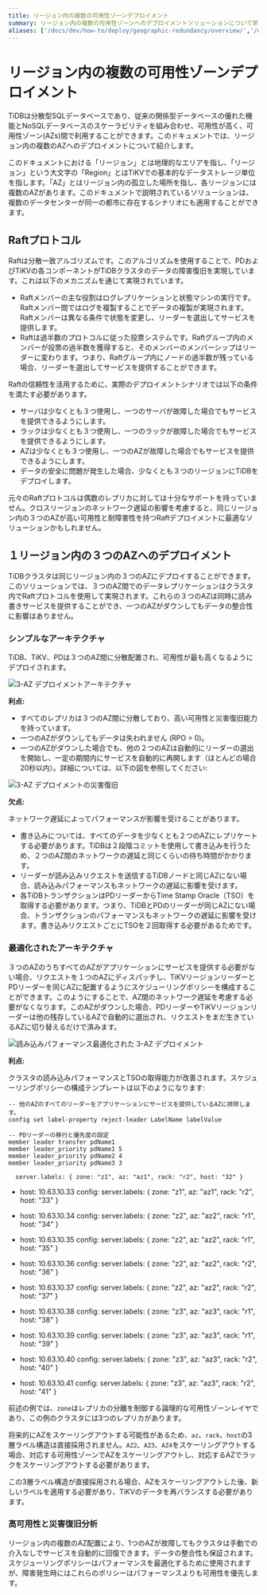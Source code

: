 ```yaml
---
title: リージョン内の複数の可用性ゾーンデプロイメント
summary: リージョン内の複数の可用性ゾーンへのデプロイメントソリューションについて学びます。
aliases: ['/docs/dev/how-to/deploy/geographic-redundancy/overview/','/docs/dev/geo-redundancy-deployment/','/tidb/dev/geo-redundancy-deployment']
---
```


# リージョン内の複数の可用性ゾーンデプロイメント

<!-- TiDB のローカライズに関する注意事項:

- 英語: distributed SQL を使用し、HTAP を強調してください
- 中国語: "NewSQL" のままで、ワンストップのリアルタイム HTAP ("一栈式实时 HTAP") を強調します
- 日本語: よく知られた "NewSQL" を使用してください

-->

TiDBは分散型SQLデータベースであり、従来の関係型データベースの優れた機能とNoSQLデータベースのスケーラビリティを組み合わせ、可用性が高く、可用性ゾーン(AZs)間で利用することができます。このドキュメントでは、リージョン内の複数のAZへのデプロイメントについて紹介します。

このドキュメントにおける「リージョン」とは地理的なエリアを指し、「リージョン」という大文字の「Region」とはTiKVでの基本的なデータストレージ単位を指します。「AZ」とはリージョン内の孤立した場所を指し、各リージョンには複数のAZがあります。このドキュメントで説明されているソリューションは、複数のデータセンターが同一の都市に存在するシナリオにも適用することができます。

## Raftプロトコル

Raftは分散一致アルゴリズムです。このアルゴリズムを使用することで、PDおよびTiKVの各コンポーネントがTiDBクラスタのデータの障害復旧を実現しています。これは以下のメカニズムを通じて実現されています。

- Raftメンバーの主な役割はログレプリケーションと状態マシンの実行です。Raftメンバー間ではログを複製することでデータの複製が実現されます。Raftメンバーは異なる条件で状態を変更し、リーダーを選出してサービスを提供します。
- Raftは過半数のプロトコルに従った投票システムです。Raftグループ内のメンバーが投票の過半数を獲得すると、そのメンバーのメンバーシップはリーダーに変わります。つまり、Raftグループ内にノードの過半数が残っている場合、リーダーを選出してサービスを提供することができます。

Raftの信頼性を活用するために、実際のデプロイメントシナリオでは以下の条件を満たす必要があります。

- サーバは少なくとも３つ使用し、一つのサーバが故障した場合でもサービスを提供できるようにします。
- ラックは少なくとも３つ使用し、一つのラックが故障した場合でもサービスを提供できるようにします。
- AZは少なくとも３つ使用し、一つのAZが故障した場合でもサービスを提供できるようにします。
- データの安全に問題が発生した場合、少なくとも３つのリージョンにTiDBをデプロイします。

元々のRaftプロトコルは偶数のレプリカに対しては十分なサポートを持っていません。クロスリージョンのネットワーク遅延の影響を考慮すると、同じリージョン内の３つのAZが高い可用性と耐障害性を持つRaftデプロイメントに最適なソリューションかもしれません。

## １リージョン内の３つのAZへのデプロイメント

TiDBクラスタは同じリージョン内の３つのAZにデプロイすることができます。このソリューションでは、３つのAZ間でのデータレプリケーションはクラスタ内でRaftプロトコルを使用して実現されます。これらの３つのAZは同時に読み書きサービスを提供することができ、一つのAZがダウンしてもデータの整合性に影響はありません。

### シンプルなアーキテクチャ

TiDB、TiKV、PDは３つのAZ間に分散配置され、可用性が最も高くなるようにデプロイされます。

![3-AZ デプロイメントアーキテクチャ](/media/deploy-3dc.png)

**利点:**

- すべてのレプリカは３つのAZ間に分散しており、高い可用性と災害復旧能力を持っています。
- 一つのAZがダウンしてもデータは失われません (RPO = 0)。
- 一つのAZがダウンした場合でも、他の２つのAZは自動的にリーダーの選出を開始し、一定の期間内にサービスを自動的に再開します（ほとんどの場合20秒以内）。詳細については、以下の図を参照してください:

![3-AZ デプロイメントの災害復旧](/media/deploy-3dc-dr.png)

**欠点:**

ネットワーク遅延によってパフォーマンスが影響を受けることがあります。

- 書き込みについては、すべてのデータを少なくとも２つのAZにレプリケートする必要があります。TiDBは２段階コミットを使用して書き込みを行うため、２つのAZ間のネットワークの遅延と同じくらいの待ち時間がかかります。
- リーダーが読み込みリクエストを送信するTiDBノードと同じAZにない場合、読み込みパフォーマンスもネットワークの遅延に影響を受けます。
- 各TiDBトランザクションはPDリーダーからTime Stamp Oracle（TSO）を取得する必要があります。つまり、TiDBとPDのリーダーが同じAZにない場合、トランザクションのパフォーマンスもネットワークの遅延に影響を受けます。書き込みリクエストごとにTSOを２回取得する必要があるためです。

### 最適化されたアーキテクチャ

３つのAZのうちすべてのAZがアプリケーションにサービスを提供する必要がない場合、リクエストを１つのAZにディスパッチし、TiKVリージョンリーダーとPDリーダーを同じAZに配置するようにスケジューリングポリシーを構成することができます。このようにすることで、AZ間のネットワーク遅延を考慮する必要がなくなります。このAZがダウンした場合、PDリーダーやTiKVリージョンリーダーは他の残存しているAZで自動的に選出され、リクエストをまだ生きているAZに切り替えるだけで済みます。

![読み込みパフォーマンス最適化された 3-AZ デプロイメント](/media/deploy-3dc-optimize.png)

**利点:**

クラスタの読み込みパフォーマンスとTSOの取得能力が改善されます。スケジューリングポリシーの構成テンプレートは以下のようになります:

```shell
-- 他のAZのすべてのリーダーをアプリケーションにサービスを提供しているAZに排除します。
config set label-property reject-leader LabelName labelValue

-- PDリーダーの移行と優先度の設定
member leader transfer pdName1
member leader_priority pdName1 5
member leader_priority pdName2 4
member leader_priority pdName3 3
```

      server.labels: { zone: "z1", az: "az1", rack: "r2", host: "32" }
  - host: 10.63.10.33
    config:
      server.labels: { zone: "z1", az: "az1", rack: "r2", host: "33" }

  - host: 10.63.10.34
    config:
      server.labels: { zone: "z2", az: "az2", rack: "r1", host: "34" }
  - host: 10.63.10.35
    config:
      server.labels: { zone: "z2", az: "az2", rack: "r1", host: "35" }
  - host: 10.63.10.36
    config:
      server.labels: { zone: "z2", az: "az2", rack: "r2", host: "36" }
  - host: 10.63.10.37
    config:
      server.labels: { zone: "z2", az: "az2", rack: "r2", host: "37" }

  - host: 10.63.10.38
    config:
      server.labels: { zone: "z3", az: "az3", rack: "r1", host: "38" }
  - host: 10.63.10.39
    config:
      server.labels: { zone: "z3", az: "az3", rack: "r1", host: "39" }
  - host: 10.63.10.40
    config:
      server.labels: { zone: "z3", az: "az3", rack: "r2", host: "40" }
  - host: 10.63.10.41
    config:
      server.labels: { zone: "z3", az: "az3", rack: "r2", host: "41" }

前述の例では、`zone`はレプリカの分離を制御する論理的な可用性ゾーンレイヤであり、この例のクラスタには3つのレプリカがあります。

将来的にAZをスケーリングアウトする可能性があるため、`az`、`rack`、`host`の3層ラベル構造は直接採用されません。`AZ2`、`AZ3`、`AZ4`をスケーリングアウトする場合、対応する可用性ゾーンでAZをスケーリングアウトし、対応するAZでラックをスケーリングアウトする必要があります。

この3層ラベル構造が直接採用される場合、AZをスケーリングアウトした後、新しいラベルを適用する必要があり、TiKVのデータを再バランスする必要があります。

### 高可用性と災害復旧分析

リージョン内の複数のAZ配置により、1つのAZが故障してもクラスタは手動での介入なしでサービスを自動的に回復できます。データの整合性も保証されます。スケジューリングポリシーはパフォーマンスを最適化するために使用されますが、障害発生時にはこれらのポリシーはパフォーマンスよりも可用性を優先します。